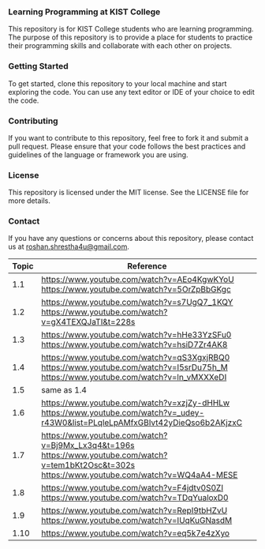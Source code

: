 ### Learning Programming at KIST College
This repository is for KIST College students who are learning programming. The purpose of this repository is to provide a place for students to practice their programming skills and collaborate with each other on projects.

### Getting Started
To get started, clone this repository to your local machine and start exploring the code. You can use any text editor or IDE of your choice to edit the code.

### Contributing
If you want to contribute to this repository, feel free to fork it and submit a pull request. Please ensure that your code follows the best practices and guidelines of the language or framework you are using.

### License
This repository is licensed under the MIT license. See the LICENSE file for more details.

### Contact
If you have any questions or concerns about this repository, please contact us at roshan.shrestha4u@gmail.com.

| Topic | Reference                                                                                                                                                   |
|-------|-------------------------------------------------------------------------------------------------------------------------------------------------------------|
| 1.1   | https://www.youtube.com/watch?v=AEo4KgwKYoU <br> https://www.youtube.com/watch?v=5OrZpBbGKgc                                                                |
| 1.2   | https://www.youtube.com/watch?v=s7UgQ7_1KQY <br> https://www.youtube.com/watch?v=gX4TEXQJaTI&t=228s                                                         |
| 1.3   | https://www.youtube.com/watch?v=hHe33YzSFu0 <br> https://www.youtube.com/watch?v=hsiD7Zr4AK8                                                                |
| 1.4   | https://www.youtube.com/watch?v=qS3XgxjRBQ0 <br> https://www.youtube.com/watch?v=I5srDu75h_M <br> https://www.youtube.com/watch?v=ln_vMXXXeDI               |
| 1.5   | same as 1.4                                                                                                                                                 |
| 1.6   | https://www.youtube.com/watch?v=xzjZy-dHHLw <br> https://www.youtube.com/watch?v=_udey-r43W0&list=PLqleLpAMfxGBIvt42yDieQso6b2AKjzxC                        |
| 1.7   | https://www.youtube.com/watch?v=Bj9Mx_Lx3q4&t=196s <br> https://www.youtube.com/watch?v=tem1bKt2Osc&t=302s <br> https://www.youtube.com/watch?v=WQ4aA4-MESE |
| 1.8   | https://www.youtube.com/watch?v=F4jdtv0S0ZI <br> https://www.youtube.com/watch?v=TDqYualoxD0                                                                |
| 1.9   | https://www.youtube.com/watch?v=RepI9tbHZvU <br>https://www.youtube.com/watch?v=IUqKuGNasdM                                                                 |
| 1.10  | https://www.youtube.com/watch?v=eq5k7e4zXyo                                                                                                                 |